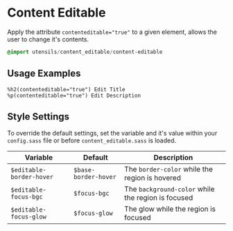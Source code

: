 
# Content Editable
Apply the attribute `contenteditable="true"` to a given element,
allows the user to change it's contents.

```sass
@import utensils/content_editable/content-editable
```

## Usage Examples

<!--~ markup/content_editable.html.haml -->
```haml
%h2(contenteditable="true") Edit Title
%p(contenteditable="true") Edit Description
```
<!-- end -->

## Style Settings
To override the default settings, set the variable and it's value
within your `config.sass` file or before `content_editable.sass` is loaded.

Variable                 | Default              | Description
------------------------ | -------------------- | -------------------------------------------
`$editable-border-hover` | `$base-border-hover` | The `border-color` while the region is hovered
`$editable-focus-bgc`    | `$focus-bgc`         | The `background-color` while the region is focused
`$editable-focus-glow`   | `$focus-glow`        | The glow while the region is focused

